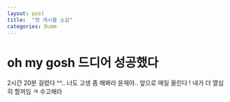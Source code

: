 ```yaml
---
layout: post
title:  "첫 게시물 소감"
categories: Dumm
---
```

# oh my gosh 드디어 성공했다
2시간 20분 걸렸다 ^^..
너도 고생 좀 해봐라 윤재야..
앞으로 매일 올린다 !
내가 더 열심히 할꺼임 ㅋ
수고해라
